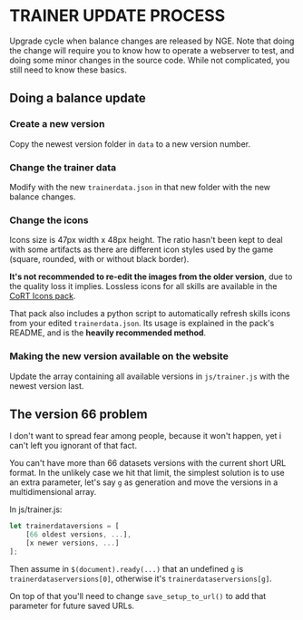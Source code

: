 # TRAINER UPDATE PROCESS

Upgrade cycle when balance changes are released by NGE. Note that doing the
change will require you to know how to operate a webserver to test, and doing
some minor changes in the source code. While not complicated, you still need to
know these basics.

## Doing a balance update

### Create a new version

Copy the newest version folder in `data` to a new version number.

### Change the trainer data

Modify with the new `trainerdata.json` in that new folder with the new balance changes.

### Change the icons

Icons size is 47px width x 48px height. The ratio hasn't been kept to deal with
some artifacts as there are different icon styles used by the game (square, rounded,
with or without black border).

**It's not recommended to re-edit the images from the older version**, due to the
quality loss it implies. Lossless icons for all skills are available in the
[CoRT Icons pack](https://github.com/mascaldotfr/CoRT/releases).

That pack also includes a python script to automatically refresh skills icons from
your edited `trainerdata.json`. Its usage is explained in the pack's README, and
is the **heavily recommended method**.

### Making the new version available on the website

Update the array containing all available versions in `js/trainer.js` with the
newest version last.

## The version 66 problem

I don't want to spread fear among people, because it won't happen, yet i can't
left you ignorant of that fact.

You can't have more than 66 datasets versions with the current short URL
format. In the unlikely case we hit that limit, the simplest solution is to use
an extra parameter, let's say `g` as generation and move the versions in a
multidimensional array.

In js/trainer.js:

```javascript
let trainerdataversions = [
    [66 oldest versions, ...],
    [x newer versions, ...]
];
```

Then assume in `$(document).ready(...)` that an undefined `g` is
`trainerdataserversions[0]`, otherwise it's `trainerdataserversions[g]`.

On top of that you'll need to change `save_setup_to_url()` to add that
parameter for future saved URLs.
